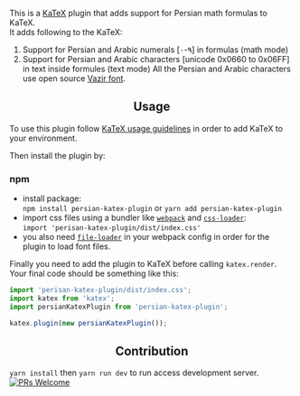 This is a [KaTeX](https://github.com/Khan/KaTeX) plugin that 
adds support for Persian math formulas to KaTeX.  
It adds following to the KaTeX:  
  1. Support for Persian and Arabic numerals [۰-۹] in formulas (math mode)
  2. Support for Persian and Arabic characters [unicode 0x0660 to 0x06FF] in text inside formules (text mode)
All the Persian and Arabic characters use open source [Vazir font](https://github.com/rastikerdar/vazir-font).

<h2 align="center">Usage</h2> 

To use this plugin follow [KaTeX usage guidelines](https://github.com/Khan/KaTeX#usage) 
in order to add KaTeX to your environment.  

Then install the plugin by:  
### npm
  - install package:  
    ```npm install persian-katex-plugin``` or ```yarn add persian-katex-plugin```
  - import css files using a bundler like [`webpack`](https://webpack.js.org/) and [`css-loader`](https://github.com/webpack-contrib/css-loader):  
    ```import 'perisan-katex-plugin/dist/index.css'```
  - you also need [`file-loader`](https://github.com/webpack-contrib/file-loader) 
    in your webpack config in order for the plugin to load font files.

<!-- ### script from CDN
```html
<link rel="stylesheet" href="https://cdn.jsdelivr.net/npm/katex@0.9.0/dist/katex.min.css" integrity="sha384-TEMocfGvRuD1rIAacqrknm5BQZ7W7uWitoih+jMNFXQIbNl16bO8OZmylH/Vi/Ei" crossorigin="anonymous">
<script src="https://cdn.jsdelivr.net/npm/katex@0.9.0/dist/katex.min.js" integrity="sha384-jmxIlussZWB7qCuB+PgKG1uLjjxbVVIayPJwi6cG6Zb4YKq0JIw+OMnkkEC7kYCq" crossorigin="anonymous"></script>
``` -->

Finally you need to add the plugin to KaTeX before calling `katex.render`.   
Your final code should be something like this:  
```javascript
import 'perisan-katex-plugin/dist/index.css';
import katex from 'katex';
import persianKatexPlugin from 'persian-katex-plugin';

katex.plugin(new persianKatexPlugin());
```

<h2 align="center">Contribution</h2> 

`yarn install` then `yarn run dev` to run access development server.  
[![PRs Welcome](https://img.shields.io/badge/PRs-welcome-brightgreen.svg?style=flat-square)](http://makeapullrequest.com)
